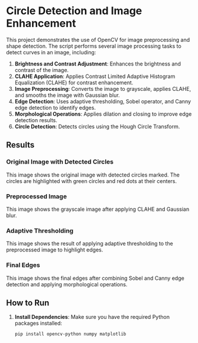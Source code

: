 # Circle Detection and Image Enhancement

This project demonstrates the use of OpenCV for image preprocessing and shape detection. The script performs several image processing tasks to detect curves in an image, including:

1. **Brightness and Contrast Adjustment**: Enhances the brightness and contrast of the image.
2. **CLAHE Application**: Applies Contrast Limited Adaptive Histogram Equalization (CLAHE) for contrast enhancement.
3. **Image Preprocessing**: Converts the image to grayscale, applies CLAHE, and smooths the image with Gaussian blur.
4. **Edge Detection**: Uses adaptive thresholding, Sobel operator, and Canny edge detection to identify edges.
5. **Morphological Operations**: Applies dilation and closing to improve edge detection results.
6. **Circle Detection**: Detects circles using the Hough Circle Transform.

## Results

### Original Image with Detected Circles

This image shows the original image with detected circles marked. The circles are highlighted with green circles and red dots at their centers.

### Preprocessed Image

This image shows the grayscale image after applying CLAHE and Gaussian blur.

### Adaptive Thresholding

This image shows the result of applying adaptive thresholding to the preprocessed image to highlight edges.

### Final Edges

This image shows the final edges after combining Sobel and Canny edge detection and applying morphological operations.

## How to Run

1. **Install Dependencies**: Make sure you have the required Python packages installed:

   ```bash
   pip install opencv-python numpy matplotlib
